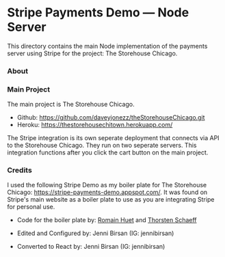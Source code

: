 # Stripe Payments Demo — Node Server

This directory contains the main Node implementation of the payments server using Stripe for the project: The Storehouse Chicago.

### About


### Main Project

The main project is The Storehouse Chicago.

- Github: https://github.com/daveyjonezz/theStorehouseChicago.git
- Heroku: https://thestorehousechitown.herokuapp.com/ 

The Stripe integration is its own seperate deployment that connects via API to the Storehouse Chicago. They run on two seperate servers. This integration functions after you click the cart button on the main project.

### Credits

I used the following Stripe Demo as my boiler plate for The Storehouse Chicago: 
https://stripe-payments-demo.appspot.com/. It was found on Stripe's main website as a boiler plate to use as you are integrating Stripe for personal use. 

- Code for the boiler plate by: [Romain Huet](https://twitter.com/romainhuet) and [Thorsten Schaeff](https://twitter.com/thorwebdev)

- Edited and Configured by: Jenni Birsan (IG: jennibirsan)

- Converted to React by: Jenni Birsan (IG: jennibirsan)